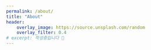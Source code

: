 ```yaml
---
permalink: /about/
title: "About"
header:
    overlay_image: https://source.unsplash.com/random
    overlay_filter: 0.4
# excerpt: 작성중입니다 🙂
---
```


